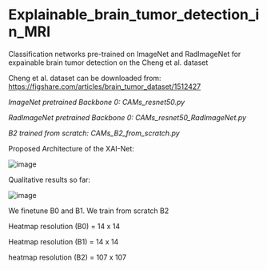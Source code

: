 # Explainable_brain_tumor_detection_in_MRI
Classification networks pre-trained on ImageNet and RadImageNet for expainable brain tumor detection on the Cheng et al. dataset

Cheng et al. dataset can be downloaded from:
https://figshare.com/articles/brain_tumor_dataset/1512427

*ImageNet pretrained Backbone 0: CAMs_resnet50.py*

*RadImageNet pretrained Backbone 0: CAMs_resnet50_RadImageNet.py*

*B2 trained from scratch: CAMs_B2_from_scratch.py*

Proposed Architecture of the XAI-Net:

![image](https://github.com/juliadietlmeier/Explainable_brain_tumor_detection_in_MRI/assets/79544193/c24f94f8-7078-4cc3-a0ef-95baea12dff1)


Qualitative results so far:

![image](https://github.com/juliadietlmeier/Explainable_brain_tumor_detection/assets/79544193/5c7417a6-0d2e-41d5-86ef-368635ca2bc6)


We finetune B0 and B1. We train from scratch B2

Heatmap resolution (B0) = 14 x 14

Heatmap resolution (B1) = 14 x 14

heatmap resolution (B2) = 107 x 107
